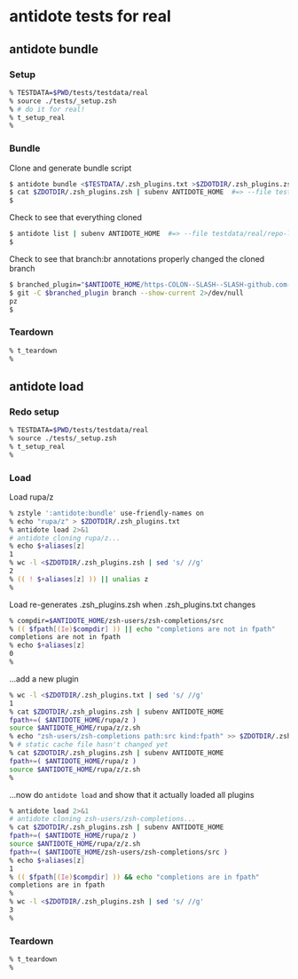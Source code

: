 # antidote tests for real

## antidote bundle

### Setup

```zsh
% TESTDATA=$PWD/tests/testdata/real
% source ./tests/_setup.zsh
% # do it for real!
% t_setup_real
%
```

### Bundle

Clone and generate bundle script

```zsh
$ antidote bundle <$TESTDATA/.zsh_plugins.txt >$ZDOTDIR/.zsh_plugins.zsh 2>/dev/null
$ cat $ZDOTDIR/.zsh_plugins.zsh | subenv ANTIDOTE_HOME  #=> --file testdata/real/.zsh_plugins.zsh
$
```

Check to see that everything cloned

```zsh
$ antidote list | subenv ANTIDOTE_HOME  #=> --file testdata/real/repo-list.txt
$
```

Check to see that branch:br annotations properly changed the cloned branch

```zsh
$ branched_plugin="$ANTIDOTE_HOME/https-COLON--SLASH--SLASH-github.com-SLASH-mattmc3-SLASH-antidote"
$ git -C $branched_plugin branch --show-current 2>/dev/null
pz
$
```

### Teardown

```zsh
% t_teardown
%
```

## antidote load

### Redo setup

```zsh
% TESTDATA=$PWD/tests/testdata/real
% source ./tests/_setup.zsh
% t_setup_real
%
```

### Load

Load rupa/z

```zsh
% zstyle ':antidote:bundle' use-friendly-names on
% echo "rupa/z" > $ZDOTDIR/.zsh_plugins.txt
% antidote load 2>&1
# antidote cloning rupa/z...
% echo $+aliases[z]
1
% wc -l <$ZDOTDIR/.zsh_plugins.zsh | sed 's/ //g'
2
% (( ! $+aliases[z] )) || unalias z
%
```

Load re-generates .zsh_plugins.zsh when .zsh_plugins.txt changes

```zsh
% compdir=$ANTIDOTE_HOME/zsh-users/zsh-completions/src
% (( $fpath[(Ie)$compdir] )) || echo "completions are not in fpath"
completions are not in fpath
% echo $+aliases[z]
0
%
```

...add a new plugin

```zsh
% wc -l <$ZDOTDIR/.zsh_plugins.txt | sed 's/ //g'
1
% cat $ZDOTDIR/.zsh_plugins.zsh | subenv ANTIDOTE_HOME
fpath+=( $ANTIDOTE_HOME/rupa/z )
source $ANTIDOTE_HOME/rupa/z/z.sh
% echo "zsh-users/zsh-completions path:src kind:fpath" >> $ZDOTDIR/.zsh_plugins.txt
% # static cache file hasn't changed yet
% cat $ZDOTDIR/.zsh_plugins.zsh | subenv ANTIDOTE_HOME
fpath+=( $ANTIDOTE_HOME/rupa/z )
source $ANTIDOTE_HOME/rupa/z/z.sh
%
```

...now do `antidote load` and show that it actually loaded all plugins

```zsh
% antidote load 2>&1
# antidote cloning zsh-users/zsh-completions...
% cat $ZDOTDIR/.zsh_plugins.zsh | subenv ANTIDOTE_HOME
fpath+=( $ANTIDOTE_HOME/rupa/z )
source $ANTIDOTE_HOME/rupa/z/z.sh
fpath+=( $ANTIDOTE_HOME/zsh-users/zsh-completions/src )
% echo $+aliases[z]
1
% (( $fpath[(Ie)$compdir] )) && echo "completions are in fpath"
completions are in fpath
%
% wc -l <$ZDOTDIR/.zsh_plugins.zsh | sed 's/ //g'
3
%
```

### Teardown

```zsh
% t_teardown
%
```
